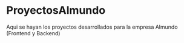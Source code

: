 # ProyectosAlmundo
Aqui se hayan los proyectos desarrollados para la empresa Almundo (Frontend y Backend)
